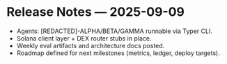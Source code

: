 # Release Notes — 2025-09-09

- Agents: [REDACTED]-ALPHA/BETA/GAMMA runnable via Typer CLI.
- Solana client layer + DEX router stubs in place.
- Weekly eval artifacts and architecture docs posted.
- Roadmap defined for next milestones (metrics, ledger, deploy targets).

